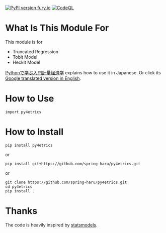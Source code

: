 [![PyPI version fury.io](https://badge.fury.io/py/py4etrics.svg)](https://pypi.python.org/pypi/py4etrics/)
[![CodeQL](https://github.com/Py4Etrics/py4etrics/actions/workflows/codeql-analysis.yml/badge.svg)](https://github.com/Py4Etrics/py4etrics/actions?query=workflow%codeql-analysis)


# What Is This Module For

This module is for
* Truncated Regression
* Tobit Model
* Heckit Model

[Pythonで学ぶ入門計量経済学](https://py4etrics.github.io/) explains how to use it in Japanese. 
Or click its [Google translated version in English](https://translate.google.com/translate?sl=ja&tl=en&u=https%3A%2F%2Fpy4etrics.github.io). 

# How to Use
```
import py4etrics 
```

# How to Install
```
pip install py4etrics
```
or
```
pip install git+https://github.com/spring-haru/py4etrics.git
```
or
```
git clone https://github.com/spring-haru/py4etrics.git
cd py4etrics
pip install .
```

# Thanks
The code is heavily inspired by [statsmodels](https://www.statsmodels.org/stable/index.html).
